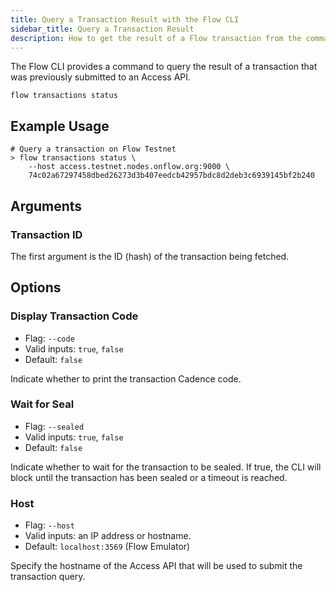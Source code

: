 ```yaml
---
title: Query a Transaction Result with the Flow CLI
sidebar_title: Query a Transaction Result
description: How to get the result of a Flow transaction from the command line
---
```


The Flow CLI provides a command to query the result of a transaction
that was previously submitted to an Access API.

`flow transactions status`

## Example Usage

```shell
# Query a transaction on Flow Testnet
> flow transactions status \
    --host access.testnet.nodes.onflow.org:9000 \
    74c02a67297458dbed26273d3b407eedcb42957bdc8d2deb3c6939145bf2b240
```

## Arguments

### Transaction ID

The first argument is the ID (hash) of the transaction being fetched.

## Options
    
### Display Transaction Code

- Flag: `--code`
- Valid inputs: `true`, `false`
- Default: `false`

Indicate whether to print the transaction Cadence code.

### Wait for Seal

- Flag: `--sealed`
- Valid inputs: `true`, `false`
- Default: `false`

Indicate whether to wait for the transaction to be sealed.
If true, the CLI will block until the transaction has been sealed or
a timeout is reached.

### Host

- Flag: `--host`
- Valid inputs: an IP address or hostname.
- Default: `localhost:3569` (Flow Emulator)

Specify the hostname of the Access API that will be
used to submit the transaction query.
